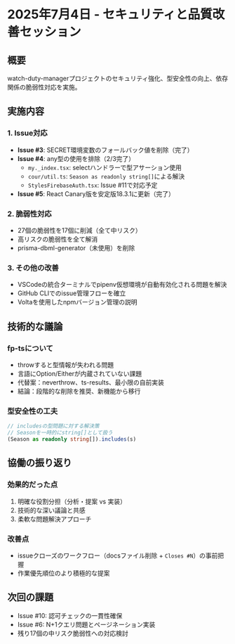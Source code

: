# 2025年7月4日 - セキュリティと品質改善セッション

## 概要
watch-duty-managerプロジェクトのセキュリティ強化、型安全性の向上、依存関係の脆弱性対応を実施。

## 実施内容

### 1. Issue対応
- **Issue #3**: SECRET環境変数のフォールバック値を削除（完了）
- **Issue #4**: any型の使用を排除（2/3完了）
  - `my._index.tsx`: selectハンドラーで型アサーション使用
  - `cour/util.ts`: `Season as readonly string[]`による解決
  - `StylesFirebaseAuth.tsx`: Issue #11で対応予定
- **Issue #5**: React Canary版を安定版18.3.1に更新（完了）

### 2. 脆弱性対応
- 27個の脆弱性を17個に削減（全て中リスク）
- 高リスクの脆弱性を全て解消
- prisma-dbml-generator（未使用）を削除

### 3. その他の改善
- VSCodeの統合ターミナルでpipenv仮想環境が自動有効化される問題を解決
- GitHub CLIでのissue管理フローを確立
- Voltaを使用したnpmバージョン管理の説明

## 技術的な議論

### fp-tsについて
- throwすると型情報が失われる問題
- 言語にOption/Eitherが内蔵されていない課題
- 代替案：neverthrow、ts-results、最小限の自前実装
- 結論：段階的な削除を推奨、新機能から移行

### 型安全性の工夫
```typescript
// includesの型問題に対する解決策
// Seasonを一時的にstring[]として扱う
(Season as readonly string[]).includes(s)
```

## 協働の振り返り

### 効果的だった点
1. 明確な役割分担（分析・提案 vs 実装）
2. 技術的な深い議論と共感
3. 柔軟な問題解決アプローチ

### 改善点
- issueクローズのワークフロー（docsファイル削除 + `Closes #N`）の事前把握
- 作業優先順位のより積極的な提案

## 次回の課題
- Issue #10: 認可チェックの一貫性確保
- Issue #6: N+1クエリ問題とページネーション実装
- 残り17個の中リスク脆弱性への対応検討
